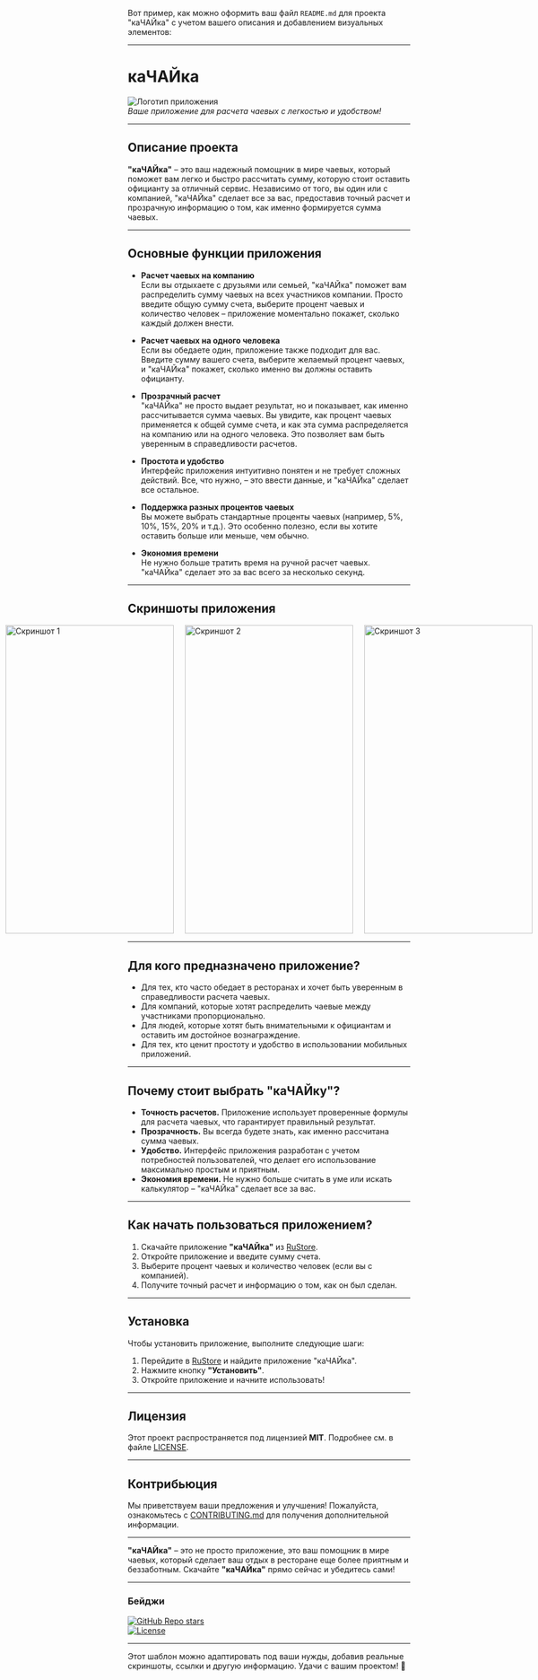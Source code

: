 Вот пример, как можно оформить ваш файл `README.md` для проекта "каЧАЙка" с учетом вашего описания и добавлением визуальных элементов:

---

# каЧАЙка

![Логотип приложения](https://static.rustore.ru/imgproxy/GgLYOPicuSyOgFQ4i0TWATef1MvWDSZHXEQ2sO6k2eA/preset:app_card_icon/aHR0cHM6Ly9zdGF0aWMucnVzdG9yZS5ydS9hcGsvMjA2MzU4NTgxNi9jb250ZW50L0lDT04vMDE4YTg4MTUtZGQwYy00Y2FmLThmY2ItMzk1MmE2YThmOTIxLnBuZw==.webp)  
*Ваше приложение для расчета чаевых с легкостью и удобством!*

---

## Описание проекта

**"каЧАЙка"** – это ваш надежный помощник в мире чаевых, который поможет вам легко и быстро рассчитать сумму, которую стоит оставить официанту за отличный сервис. Независимо от того, вы один или с компанией, "каЧАЙка" сделает все за вас, предоставив точный расчет и прозрачную информацию о том, как именно формируется сумма чаевых.

---

## Основные функции приложения

- **Расчет чаевых на компанию**  
  Если вы отдыхаете с друзьями или семьей, "каЧАЙка" поможет вам распределить сумму чаевых на всех участников компании. Просто введите общую сумму счета, выберите процент чаевых и количество человек – приложение моментально покажет, сколько каждый должен внести.

- **Расчет чаевых на одного человека**  
  Если вы обедаете один, приложение также подходит для вас. Введите сумму вашего счета, выберите желаемый процент чаевых, и "каЧАЙка" покажет, сколько именно вы должны оставить официанту.

- **Прозрачный расчет**  
  "каЧАЙка" не просто выдает результат, но и показывает, как именно рассчитывается сумма чаевых. Вы увидите, как процент чаевых применяется к общей сумме счета, и как эта сумма распределяется на компанию или на одного человека. Это позволяет вам быть уверенным в справедливости расчетов.

- **Простота и удобство**  
  Интерфейс приложения интуитивно понятен и не требует сложных действий. Все, что нужно, – это ввести данные, и "каЧАЙка" сделает все остальное.

- **Поддержка разных процентов чаевых**  
  Вы можете выбрать стандартные проценты чаевых (например, 5%, 10%, 15%, 20% и т.д.). Это особенно полезно, если вы хотите оставить больше или меньше, чем обычно.

- **Экономия времени**  
  Не нужно больше тратить время на ручной расчет чаевых. "каЧАЙка" сделает это за вас всего за несколько секунд.

---

## Скриншоты приложения

<div style="display: flex; justify-content: center; gap: 20px;">
  <img src="https://static.rustore.ru/imgproxy/l40Q6C_h-JDkURIEej2fUjZDH7E0DVyAudM_w1bUIgY/preset:screenshot_portrait/aHR0cHM6Ly9zdGF0aWMucnVzdG9yZS5ydS9hcGsvMjA2MzU4NTgxNi9jb250ZW50L1NDUkVFTlNIT1QvYjViMWQ5OTItMjZjMy00ZjU4LWEyYzMtN2Q4MWU4YTE0NzIyLnBuZw==.webp" alt="Скриншот 1" width="300" height="550" />
  <img src="https://static.rustore.ru/imgproxy/OvcSc9HbGefYxfCvuyERG4T1tiqowST84U3Jiae74Lk/preset:screenshot_portrait/aHR0cHM6Ly9zdGF0aWMucnVzdG9yZS5ydS9hcGsvMjA2MzU4NTgxNi9jb250ZW50L1NDUkVFTlNIT1QvZTBiNWZjNzYtNzIxOC00ZTJhLTgwNTctM2Y3NDk5N2E2ZmM4LnBuZw==.webp" alt="Скриншот 2" width="300" height="550" />
  <img src="https://static.rustore.ru/imgproxy/gvEgunQrTGAs_PekJZSoqtkFcASE9KdUcfo4IbdjH_A/preset:screenshot_portrait/aHR0cHM6Ly9zdGF0aWMucnVzdG9yZS5ydS9hcGsvMjA2MzU4NTgxNi9jb250ZW50L1NDUkVFTlNIT1QvOTc3NTAxN2EtZjY2Yi00MTk2LTk5ZGUtMGEwYzk1MjE1Mjc3LnBuZw==.webp" alt="Скриншот 3" width="300" height="550" />
</div>

---

## Для кого предназначено приложение?

- Для тех, кто часто обедает в ресторанах и хочет быть уверенным в справедливости расчета чаевых.
- Для компаний, которые хотят распределить чаевые между участниками пропорционально.
- Для людей, которые хотят быть внимательными к официантам и оставить им достойное вознаграждение.
- Для тех, кто ценит простоту и удобство в использовании мобильных приложений.

---

## Почему стоит выбрать "каЧАЙку"?

- **Точность расчетов.** Приложение использует проверенные формулы для расчета чаевых, что гарантирует правильный результат.
- **Прозрачность.** Вы всегда будете знать, как именно рассчитана сумма чаевых.
- **Удобство.** Интерфейс приложения разработан с учетом потребностей пользователей, что делает его использование максимально простым и приятным.
- **Экономия времени.** Не нужно больше считать в уме или искать калькулятор – "каЧАЙка" сделает все за вас.

---

## Как начать пользоваться приложением?

1. Скачайте приложение **"каЧАЙка"** из [RuStore](https://www.rustore.ru/catalog/app/com.example.kachaika).
2. Откройте приложение и введите сумму счета.
3. Выберите процент чаевых и количество человек (если вы с компанией).
4. Получите точный расчет и информацию о том, как он был сделан.

---

## Установка

Чтобы установить приложение, выполните следующие шаги:

1. Перейдите в [RuStore](https://www.rustore.ru/catalog/app/com.example.kachaika) и найдите приложение "каЧАЙка".
2. Нажмите кнопку **"Установить"**.
3. Откройте приложение и начните использовать!

---

## Лицензия

Этот проект распространяется под лицензией **MIT**. Подробнее см. в файле [LICENSE](LICENSE).

---

## Контрибьюция

Мы приветствуем ваши предложения и улучшения! Пожалуйста, ознакомьтесь с [CONTRIBUTING.md](CONTRIBUTING.md) для получения дополнительной информации.

---

**"каЧАЙка"** – это не просто приложение, это ваш помощник в мире чаевых, который сделает ваш отдых в ресторане еще более приятным и беззаботным. Скачайте **"каЧАЙка"** прямо сейчас и убедитесь сами!

---

### Бейджи
[![GitHub Repo stars](https://img.shields.io/github/stars/Mamoru26/Final_Kachaika)](https://github.com/Mamoru26/Final_Kachaika/stargazers)  
[![License](https://img.shields.io/badge/license-MIT-blue)](https://github.com/Mamoru26/Final_Kachaika/blob/main/LICENSE)

---

Этот шаблон можно адаптировать под ваши нужды, добавив реальные скриншоты, ссылки и другую информацию. Удачи с вашим проектом! 🚀
